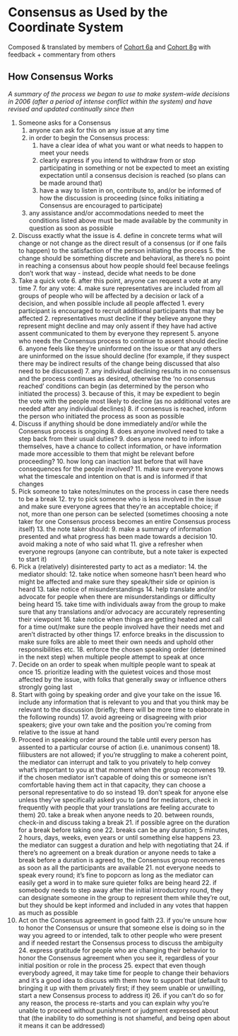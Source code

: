 # Consensus as Used by the Coordinate System

Composed & translated by members of [Cohort 6a](https://pk.mt/g/wttutt) and [Cohort 8g](https://pk.mt/g/qaiba) with feedback + commentary from others


## How Consensus Works

*A summary of the process we began to use to make system-wide decisions in 2006 (after a period of intense conflict within the system) and have revised and updated continually since then*



1. Someone asks for a Consensus
    1. anyone can ask for this on any issue at any time
    2. in order to begin the Consensus process:
        1. have a clear idea of what you want or what needs to happen to meet your needs
        2. clearly express if you intend to withdraw from or stop participating in something or not be expected to meet an existing expectation until a consensus decision is reached (so plans can be made around that)
        3. have a way to listen in on, contribute to, and/or be informed of how the discussion is proceeding (since folks initiating a Consensus are encouraged to participate)
    3. any assistance and/or accommodations needed to meet the conditions listed above must be made available by the community in question as soon as possible
2. Discuss exactly what the issue is
    4. define in concrete terms what will change or not change as the direct result of a consensus (or if one fails to happen) to the satisfaction of the person initiating the process
    5. the change should be something discrete and behavioral, as there’s no point in reaching a consensus about how people should feel because feelings don’t work that way - instead, decide what needs to be done
3. Take a quick vote
    6. after this point, anyone can request a vote at any time
    7. for any vote:
        4. make sure representatives are included from all groups of people who will be affected by a decision or lack of a decision, and when possible include all people affected
            1. every participant is encouraged to recruit additional participants that may be affected
            2. representatives must decline if they believe anyone they represent might decline and may only assent if they have had active assent communicated to them by everyone they represent
        5. anyone who needs the Consensus process to continue to assent should decline
        6. anyone feels like they’re uninformed on the issue or that any others are uninformed on the issue should decline (for example, if they suspect there may be indirect results of the change being discussed that also need to be discussed)
        7. any individual declining results in no consensus and the process continues as desired, otherwise the ‘no consensus reached’ conditions can begin (as determined by the person who initiated the process)
            3. because of this, it may be expedient to begin the vote with the people most likely to decline (as no additional votes are needed after any individual declines)
        8. if consensus is reached, inform the person who initiated the process as soon as possible
4. Discuss if anything should be done immediately and/or while the Consensus process is ongoing
    8. does anyone involved need to take a step back from their usual duties?
    9. does anyone need to inform themselves, have a chance to collect information, or have information made more accessible to them that might be relevant before proceeding?
    10. how long can inaction last before that will have consequences for the people involved?
    11. make sure everyone knows what the timescale and intention on that is and is informed if that changes
5. Pick someone to take notes/minutes on the process in case there needs to be a break
    12. try to pick someone who is less involved in the issue and make sure everyone agrees that they’re an acceptable choice; if not, more than one person can be selected (sometimes choosing a note taker for one Consensus process becomes an entire Consensus process itself)
    13. the note taker should:
        9. make a summary of information presented and what progress has been made towards a decision
        10. avoid making a note of who said what
        11. give a refresher when everyone regroups (anyone can contribute, but a note taker is expected to start it)
6. Pick a (relatively) disinterested party to act as a mediator:
    14. the mediator should:
        12. take notice when someone hasn’t been heard who might be affected and make sure they speak/their side or opinion is heard
        13. take notice of misunderstandings
        14. help translate and/or advocate for people when there are misunderstandings or difficulty being heard
        15. take time with individuals away from the group to make sure that any translations and/or advocacy are accurately representing their viewpoint
        16. take notice when things are getting heated and call for a time out/make sure the people involved have their needs met and aren’t distracted by other things
        17. enforce breaks in the discussion to make sure folks are able to meet their own needs and uphold other responsibilities etc.
        18. enforce the chosen speaking order (determined in the next step) when multiple people attempt to speak at once
7. Decide on an order to speak when multiple people want to speak at once
    15. prioritize leading with the quietest voices and those most affected by the issue, with folks that generally sway or influence others strongly going last
8. Start with going by speaking order and give your take on the issue
    16. include any information that is relevant to you and that you think may be relevant to the discussion (briefly; there will be more time to elaborate in the following rounds)
    17. avoid agreeing or disagreeing with prior speakers; give your own take and the position you're coming from relative to the issue at hand
9. Proceed in speaking order around the table until every person has assented to a particular course of action (i.e. unanimous consent)
    18. filibusters are not allowed; if you’re struggling to make a coherent point, the mediator can interrupt and talk to you privately to help convey what’s important to you at that moment when the group reconvenes
        19. if the chosen mediator isn’t capable of doing this or someone isn’t comfortable having them act in that capacity, they can choose a personal representative to do so instead
    19. don’t speak for anyone else unless they’ve specifically asked you to (and for mediators, check in frequently with people that your translations are feeling accurate to them)
    20. take a break when anyone needs to
        20. between rounds, check-in and discuss taking a break
        21. if possible agree on the duration for a break before taking one
        22. breaks can be any duration; 5 minutes, 2 hours, days, weeks, even years or until something else happens
        23. the mediator can suggest a duration and help with negotiating that
        24. if there’s no agreement on a break duration or anyone needs to take a break before a duration is agreed to, the Consensus group reconvenes as soon as all the participants are available
    21. not everyone needs to speak every round; it’s fine to popcorn as long as the mediator can easily get a word in to make sure quieter folks are being heard
    22. if somebody needs to step away after the initial introductory round, they can designate someone in the group to represent them while they’re out, but they should be kept informed and included in any votes that happen as much as possible
10.  Act on the Consensus agreement in good faith
    23. if you're unsure how to honor the Consensus or unsure that someone else is doing so in the way you agreed to or intended, talk to other people who were present and if needed restart the Consensus process to discuss the ambiguity
    24. express gratitude for people who are changing their behavior to honor the Consensus agreement when you see it, regardless of your initial position or role in the process
    25. expect that even though everybody agreed, it may take time for people to change their behaviors and it’s a good idea to discuss with them how to support that (default to bringing it up with them privately first; if they seem unable or unwilling, start a new Consensus process to address it)
    26. if you can’t do so for any reason, the process re-starts and you can explain why you’re unable to proceed without punishment or judgment expressed about that (the inability to do something is not shameful, and being open about it means it can be addressed)
